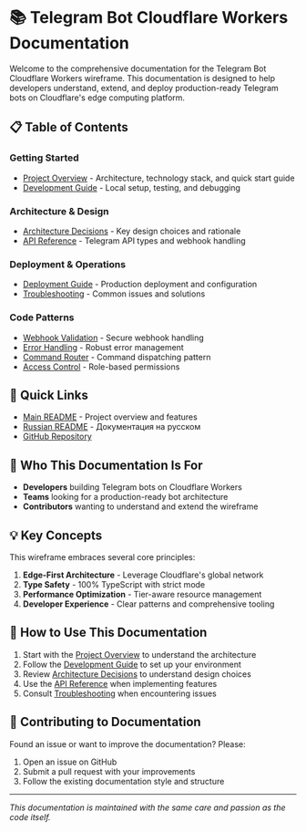 # 📚 Telegram Bot Cloudflare Workers Documentation

Welcome to the comprehensive documentation for the Telegram Bot Cloudflare Workers wireframe. This documentation is designed to help developers understand, extend, and deploy production-ready Telegram bots on Cloudflare's edge computing platform.

## 📋 Table of Contents

### Getting Started

- [Project Overview](./PROJECT_OVERVIEW.md) - Architecture, technology stack, and quick start guide
- [Development Guide](./DEVELOPMENT_GUIDE.md) - Local setup, testing, and debugging

### Architecture & Design

- [Architecture Decisions](./ARCHITECTURE_DECISIONS.md) - Key design choices and rationale
- [API Reference](./API_REFERENCE.md) - Telegram API types and webhook handling

### Deployment & Operations

- [Deployment Guide](./DEPLOYMENT.md) - Production deployment and configuration
- [Troubleshooting](./TROUBLESHOOTING.md) - Common issues and solutions

### Code Patterns

- [Webhook Validation](./patterns/webhook-validation.js) - Secure webhook handling
- [Error Handling](./patterns/error-handling.js) - Robust error management
- [Command Router](./patterns/command-router.js) - Command dispatching pattern
- [Access Control](./patterns/access-control.js) - Role-based permissions

## 🚀 Quick Links

- [Main README](../README.md) - Project overview and features
- [Russian README](../README.ru.md) - Документация на русском
- [GitHub Repository](https://github.com/talkstream/telegram-bot-on-cloudflare-workers)

## 🎯 Who This Documentation Is For

- **Developers** building Telegram bots on Cloudflare Workers
- **Teams** looking for a production-ready bot architecture
- **Contributors** wanting to understand and extend the wireframe

## 💡 Key Concepts

This wireframe embraces several core principles:

1. **Edge-First Architecture** - Leverage Cloudflare's global network
2. **Type Safety** - 100% TypeScript with strict mode
3. **Performance Optimization** - Tier-aware resource management
4. **Developer Experience** - Clear patterns and comprehensive tooling

## 📖 How to Use This Documentation

1. Start with the [Project Overview](./PROJECT_OVERVIEW.md) to understand the architecture
2. Follow the [Development Guide](./DEVELOPMENT_GUIDE.md) to set up your environment
3. Review [Architecture Decisions](./ARCHITECTURE_DECISIONS.md) to understand design choices
4. Use the [API Reference](./API_REFERENCE.md) when implementing features
5. Consult [Troubleshooting](./TROUBLESHOOTING.md) when encountering issues

## 🤝 Contributing to Documentation

Found an issue or want to improve the documentation? Please:

1. Open an issue on GitHub
2. Submit a pull request with your improvements
3. Follow the existing documentation style and structure

---

_This documentation is maintained with the same care and passion as the code itself._

